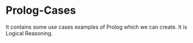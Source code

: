# Prolog-Cases
It contains some use cases examples of Prolog which we can create.
It is Logical Reasoning.
